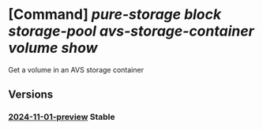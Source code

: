# [Command] _pure-storage block storage-pool avs-storage-container volume show_

Get a volume in an AVS storage container

## Versions

### [2024-11-01-preview](/Resources/mgmt-plane/L3N1YnNjcmlwdGlvbnMve30vcmVzb3VyY2Vncm91cHMve30vcHJvdmlkZXJzL3B1cmVzdG9yYWdlLmJsb2NrL3N0b3JhZ2Vwb29scy97fS9hdnNzdG9yYWdlY29udGFpbmVycy97fS92b2x1bWVzL3t9/2024-11-01-preview.xml) **Stable**

<!-- mgmt-plane /subscriptions/{}/resourcegroups/{}/providers/purestorage.block/storagepools/{}/avsstoragecontainers/{}/volumes/{} 2024-11-01-preview -->
